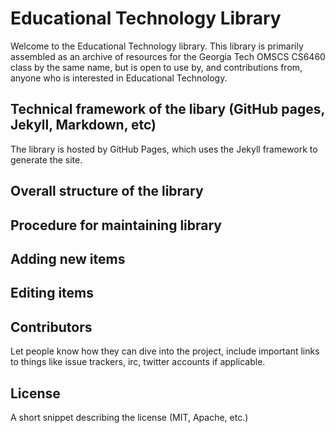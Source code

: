 # Educational Technology Library

Welcome to the Educational Technology library. This library is primarily assembled as an archive of resources for the Georgia Tech OMSCS CS6460 class by the same name, but is open to use by, and contributions from, anyone who is interested in Educational Technology.

## Technical framework of the libary (GitHub pages, Jekyll, Markdown, etc)

The library is hosted by GitHub Pages, which uses the Jekyll framework to generate the site.

## Overall structure of the library

## Procedure for maintaining library

## Adding new items

## Editing items

## Contributors

Let people know how they can dive into the project, include important links to things like issue trackers, irc, twitter accounts if applicable.

## License

A short snippet describing the license (MIT, Apache, etc.)
